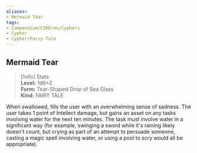 ```yaml
---
aliases:
- Mermaid Tear
tags:
- Compendium/CSRD/en/Cyphers
- Cypher
- Cypher/Fairy-Tale
---
```


  
## Mermaid Tear  
>[!info] Stats  
> **Level:** 1d6+2  
> **Form:** Tear-Shaped Drop of Sea Glass  
> **Kind:** FAIRY TALE
  
When swallowed, fills the user with an overwhelming sense of sadness. The user takes 1 point of Intellect damage, but gains an asset on any tasks involving water for the next ten minutes. The task must involve water in a significant way (for example, swinging a sword while it's raining likely doesn't count, but crying as part of an attempt to persuade someone, casting a magic spell involving water, or using a pool to scry would all be appropriate).